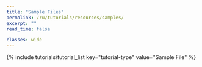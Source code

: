 ```yaml
---
title: "Sample Files"
permalink: /ru/tutorials/resources/samples/
excerpt: ""
read_time: false

classes: wide
---
```


{% include tutorials/tutorial_list key="tutorial-type" value="Sample File" %}
